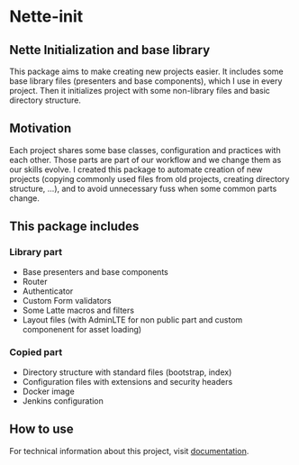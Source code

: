 # Nette-init

## Nette Initialization and base library

This package aims to make creating new projects easier. It includes some base library files (presenters and base components), which I use in every project. Then it initializes project with some non-library files and basic directory structure.

## Motivation

Each project shares some base classes, configuration and practices with each other. Those parts are part of our workflow and we change them as our skills evolve. I created this package to automate creation of new projects (copying commonly used files from old projects, creating directory structure, ...), and to avoid unnecessary fuss when some common parts change.

## This package includes 

### Library part

- Base presenters and base components
- Router
- Authenticator
- Custom Form validators
- Some Latte macros and filters
- Layout files (with AdminLTE for non public part and custom componenent for asset loading)

### Copied part

- Directory structure with standard files (bootstrap, index)
- Configuration files with extensions and security headers
- Docker image
- Jenkins configuration

## How to use

For technical information about this project, visit [documentation](https://github.com/peldax/nette-init/blob/master/DOC.md).

